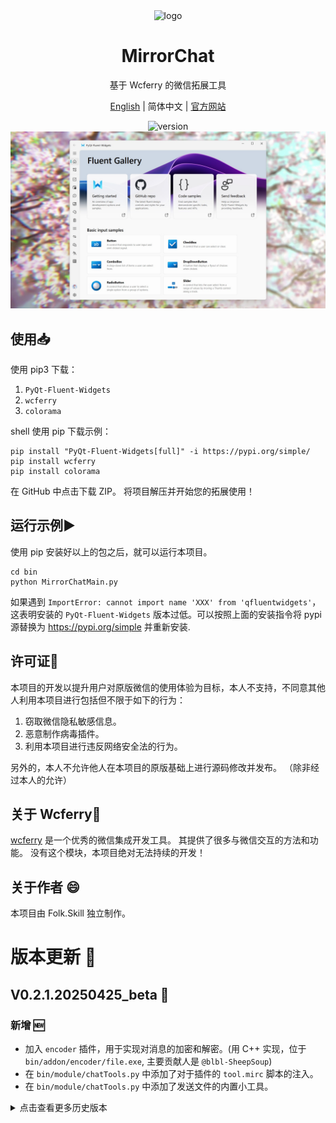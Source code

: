 <p align="center">
  <img width="18%" align="center" src="https://github.com/user-attachments/assets/70d86f36-b03a-45a2-9663-a481b5717abc" alt="logo">
</p>
  <h1 align="center">
  MirrorChat
</h1>
<p align="center">
  基于 Wcferry 的微信拓展工具
</p>

<div align="center">

</div>

<p align="center">
<a href="../README.md">English</a> | 简体中文 | <a href="https://qfluentwidgets.com/">官方网站</a>
</p>

<div align="center">

![version](https://img.shields.io/badge/version-0.2.1.20250425_beta-blue)
![Interface](https://raw.githubusercontent.com/zhiyiYo/PyQt-Fluent-Widgets/master/docs/source/_static/Interface.jpg)

</div>

## 使用📥

使用 pip3 下载：

1. `PyQt-Fluent-Widgets`
2. `wcferry`
3. `colorama`

shell 使用 pip 下载示例：

```shell
pip install "PyQt-Fluent-Widgets[full]" -i https://pypi.org/simple/
pip install wcferry
pip install colorama
```

在 GitHub 中点击下载 ZIP。
将项目解压并开始您的拓展使用！

## 运行示例▶️

使用 pip 安装好以上的包之后，就可以运行本项目。

```shell
cd bin
python MirrorChatMain.py
```

如果遇到 `ImportError: cannot import name 'XXX' from 'qfluentwidgets'`，这表明安装的 `PyQt-Fluent-Widgets` 版本过低。可以按照上面的安装指令将 pypi 源替换为 https://pypi.org/simple 并重新安装.

## 许可证📄

本项目的开发以提升用户对原版微信的使用体验为目标，本人不支持，不同意其他人利用本项目进行包括但不限于如下的行为：

1. 窃取微信隐私敏感信息。
2. 恶意制作病毒插件。
3. 利用本项目进行违反网络安全法的行为。

另外的，本人不允许他人在本项目的原版基础上进行源码修改并发布。
（除非经过本人的允许）

## 关于 Wcferry🚀️

[wcferry]([wcferry](https://github.com/lich0821/WeChatFerry)) 是一个优秀的微信集成开发工具。
其提供了很多与微信交互的方法和功能。
没有这个模块，本项目绝对无法持续的开发！

## 关于作者 😄

本项目由 Folk.Skill 独立制作。

# 版本更新 🎉️

## V0.2.1.20250425_beta 🚀️

### 新增 🆕

- 加入 `encoder` 插件，用于实现对消息的加密和解密。(用 C++ 实现，位于 `bin/addon/encoder/file.exe`, 主要贡献人是 `@blbl-SheepSoup`)
- 在 `bin/module/chatTools.py` 中添加了对于插件的 `tool.mirc` 脚本的注入。
- 在 `bin/module/chatTools.py` 中添加了发送文件的内置小工具。

<details><summary>点击查看更多历史版本</summary>

## V0.2.0.20250410_beta 🚀️

### 新增 🆕

- 为 GUI 界面加入了设置界面。(位于 `bin/gui/settings/settings.py`)
- 为 GUI 界面加入了小工具按钮。(位于 `bin/module/chatTools.py`)
- 在 `bin/` 目录下加入了 `addon` 目录, 用于实现插件功能。
- 在 `bin/addon/` 目录下加入了 `example` 插件, 作为插件功能的示例。

## V0.1.1.20250405_beta 🚀️

### 新增 🆕

- 对 `fluent-widgets` 的 GUI 界面进行更新。实现了消息气泡，以及对于消息的发送和接收的功能。(使用 `bin/module/wechatWapper.py`)
- 基于 `V0.1.0.20250331_beta` 中对于 `.mirc` 脚本载入的支持，采用了将样式设置相关的代码写入了 `.mirc` 脚本中。目的是为了让用户可以自定义样式。
- 在 `bin/` 目录下加入了 `imports` 目录，用于实现所用库的集中管理。

### 修复 ✅

- 修复了 `.mirc` 脚本的注入器在注入 `.mirc` 脚本时因为换行写入函数，类，而导致的 EOF 读取错误。

## V0.1.0.20250331_beta 🚀️

### 新增 🆕

- 确认项目的文件架构。
- 加入对于本项目的脚本文件 `.mirc`，本质上是一个 `.py` 文件。以及对 `.mirc` 的注入器。(位于 `bin/module/moduleLoader.py`)
- 实现了对于 `fluent-widgets` 的基本交互界面的开发。
- 制作微信交互器模块。(位于 `bin/module/wechatWapper.py`)

</details>

